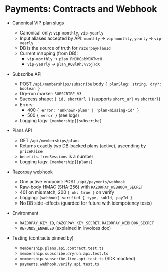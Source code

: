 # Payments: Contracts and Webhook

- Canonical VIP plan slugs
  - Canonical only: `vip-monthly`, `vip-yearly`
  - Input aliases accepted by API: `monthly` → `vip-monthly`, `yearly` → `vip-yearly`
  - DB is the source of truth for `razorpayPlanId`
  - Current mapping (from DB):
    - `vip-monthly` → `plan_RNJHCpbWJ6TwcH`
    - `vip-yearly` → `plan_RQ8lRhJvV5jTdX`

- Subscribe API
  - POST `/api/memberships/subscribe` body `{ planSlug: string, dry?: boolean }`
  - Dry-run marker: `SUBSCRIBE_V3`
  - Success shape: `{ id, shortUrl }` (supports `short_url` vs `shortUrl`)
  - Errors:
    - 400 `{ error: 'unknown-plan' | 'plan-missing-id' }`
    - 500 `{ error }` (see logs)
  - Logging tags: `[membership][subscribe]`

- Plans API
  - GET `/api/memberships/plans`
  - Returns exactly two DB-backed plans (active), ascending by `pricePaise`
  - `benefits.freeSessions` is a number
  - Logging tags: `[membership][plans]`

- Razorpay webhook
  - One active endpoint: POST `/api/payments/webhook`
  - Raw-body HMAC (SHA-256) with `RAZORPAY_WEBHOOK_SECRET`
  - 401 on mismatch; 200 `{ ok: true }` on verify
  - Logging: `[webhook] verified { type, subId, payId }`
  - No DB side-effects (guarded for future with idempotency tests)

- Environment
  - `RAZORPAY_KEY_ID`, `RAZORPAY_KEY_SECRET`, `RAZORPAY_WEBHOOK_SECRET`
  - `REFUNDS_ENABLED` (explained in invoices doc)

- Testing (contracts pinned by)
  - `membership.plans.api.contract.test.ts`
  - `membership.subscribe.dryrun.api.test.ts`
  - `membership.subscribe.live.api.test.ts` (SDK mocked)
  - `payments.webhook.verify.api.test.ts`
